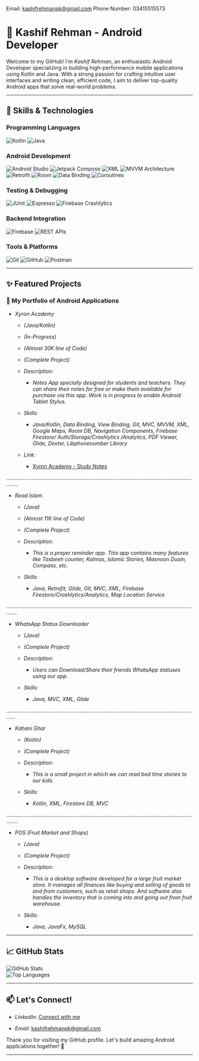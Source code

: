 Email:         kashifrehmanpk@gmail.com
Phone Number:  03415515573


# 🌟 Kashif Rehman - Android Developer  

Welcome to my GitHub! I'm *Kashif Rehman*, an enthusiastic Android Developer specializing in building high-performance mobile applications using Kotlin and Java. With a strong passion for crafting intuitive user interfaces and writing clean, efficient code, I aim to deliver top-quality Android apps that solve real-world problems.  

---

## 🚀 Skills & Technologies  

### Programming Languages  
![Kotlin](https://img.shields.io/badge/Kotlin-7F52FF?style=for-the-badge&logo=kotlin&logoColor=white)  ![Java](https://img.shields.io/badge/Java-007396?style=for-the-badge&logo=java&logoColor=white)  

### Android Development  
![Android Studio](https://img.shields.io/badge/Android_Studio-3DDC84?style=for-the-badge&logo=androidstudio&logoColor=white)  ![Jetpack Compose](https://img.shields.io/badge/Jetpack_Compose-4285F4?style=for-the-badge&logo=jetpackcompose&logoColor=white)  ![XML](https://img.shields.io/badge/XML-FF6600?style=for-the-badge&logo=xml&logoColor=white)  ![MVVM Architecture](https://img.shields.io/badge/MVVM_Architecture-000000?style=for-the-badge&logo=m&logoColor=white)  ![Retrofit](https://img.shields.io/badge/Retrofit-3DDC84?style=for-the-badge&logo=android&logoColor=white)  ![Room](https://img.shields.io/badge/Room-3DDC84?style=for-the-badge&logo=android&logoColor=white)  ![Data Binding](https://img.shields.io/badge/Data_Binding-3DDC84?style=for-the-badge&logo=android&logoColor=white)  ![Coroutines](https://img.shields.io/badge/Coroutines-7F52FF?style=for-the-badge&logo=kotlin&logoColor=white)  

### Testing & Debugging  
![JUnit](https://img.shields.io/badge/JUnit-25A162?style=for-the-badge&logo=junit&logoColor=white)  ![Espresso](https://img.shields.io/badge/Espresso-3DDC84?style=for-the-badge&logo=android&logoColor=white)  ![Firebase Crashlytics](https://img.shields.io/badge/Firebase_Crashlytics-FFCA28?style=for-the-badge&logo=firebase&logoColor=white)  

### Backend Integration  
![Firebase](https://img.shields.io/badge/Firebase-FFCA28?style=for-the-badge&logo=firebase&logoColor=white)  ![REST APIs](https://img.shields.io/badge/REST_APIs-000000?style=for-the-badge&logo=api&logoColor=white)  

### Tools & Platforms  
![Git](https://img.shields.io/badge/Git-F05032?style=for-the-badge&logo=git&logoColor=white)  ![GitHub](https://img.shields.io/badge/GitHub-181717?style=for-the-badge&logo=github&logoColor=white)  ![Postman](https://img.shields.io/badge/Postman-FF6C37?style=for-the-badge&logo=postman&logoColor=white)  

---

## ✨ Featured Projects  

### 📱 My Portfolio of Android Applications  



- *Xyron Academy*
    - *(Java/Kotlin)*
    - *(In-Progress)*
    - *(Almost 30K line of Code)*
    - *(Complete Project)*

  - *Description:*
    - *Notes App specially designed for students and teachers. They can share their notes for free or make them available for purchase via this app. Work is in progress to enable Android Tablet Stylus.*
  - *Skills:*
    - *Java/Kotlin, Data Binding, View Binding, Git, MVC, MVVM, XML, Google Maps, Room DB, Navigation Components, Firebase Firestore/ Auth/Storage/Crashlytics /Analytics, PDF Viewer, Glide, Dexter, Libphonenumber Library*
  - *Link:*
    - [Xyron Academy - Study Notes](https://play.google.com/store/apps/details?id=com.xyrontech.skillswisp_android&pli=1)  

....................................................................................................................................

- *Read Islam*
    - *(Java)*
    - *(Almost 11K line of Code)*
    - *(Complete Project)*

  - *Description:*
    - *This is a prayer reminder app. This app contains many features like Tasbeeh counter, Kalmas, Islamic Stories, Masnoon Duain, Compass, etc.*
  - *Skills:*
    - *Java, Retrofit, Glide, Git, MVC, XML, Firebase Firestore/Crashlytics/Analytics, Map Location Service*

...................................................................................................................................

- *WhatsApp Status Downloader*
    - *(Java)*
    - *(Complete Project)*

  - *Description:*
    - *Users can Download/Share their friends WhatsApp statuses using our app.*
  - *Skills:*
    - *Java, MVC, XML, Glide*

..................................................................................................................................

- *Kahani Ghar*
    - *(Kotlin)*
    - *(Complete Project)*

  - *Description:*
    - *This is a small project in which we can read bed time stories to our kids.*
  - *Skills:*
    - *Kotlin, XML, Firestore DB, MVC*

....................................................................................................................................

- *POS (Fruit Market and Shops)*
    - *(Java)*
    - *(Complete Project)*

  - *Description:*
    - *This is a desktop software developed for a large fruit market store. It manages all finances like buying and selling of goods to and from customers, such as retail shops. And software also handles the inventory that is coming into and going   out from fruit warehouse.*
  - *Skills:*
    - *Java, JavaFx, MySQL*



---

## 📈 GitHub Stats  

![GitHub Stats](https://github-readme-stats.vercel.app/api?username=KashifRehmanPK&show_icons=true&theme=tokyonight&include_all_commits=true&cache_seconds=60)  
![Top Languages](https://github-readme-stats.vercel.app/api/top-langs/?username=KashifRehmanPK&layout=compact&theme=tokyonight)  

---

## 📫 Let's Connect!  

- *LinkedIn:* [Connect with me](https://github.com/KashifRehmanPK)

- *Email:* [kashifrehmanpk@gmail.com](mailto:kashifrehmanpk@gmail.com)  

Thank you for visiting my GitHub profile. Let's build amazing Android applications together! 🚀  

---
